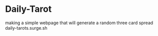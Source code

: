 # Daily-Tarot
making a simple webpage that will generate a random three card spread
daily-tarots.surge.sh
